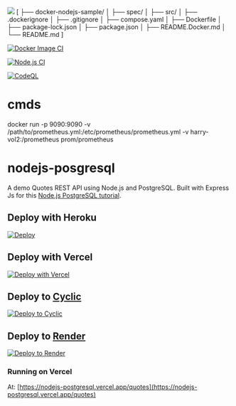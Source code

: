 <a href="https://postgresql.org"><img src="https://img.shields.io/badge/Powered%20by-PostgreSQL-blue.svg"/></a>
[
├── docker-nodejs-sample/
│ ├── spec/
│ ├── src/
│ ├── .dockerignore
│ ├── .gitignore
│ ├── compose.yaml
│ ├── Dockerfile
│ ├── package-lock.json
│ ├── package.json
│ ├── README.Docker.md
│ └── README.md
]

[![Docker Image CI](https://github.com/JioCoders/todo-docker-npm/actions/workflows/docker-image.yml/badge.svg)](https://github.com/JioCoders/todo-docker-npm/actions/workflows/docker-image.yml)

[![Node.js CI](https://github.com/JioCoders/todo-docker-npm/actions/workflows/node.js.yml/badge.svg)](https://github.com/JioCoders/todo-docker-npm/actions/workflows/node.js.yml)

[![CodeQL](https://github.com/JioCoders/todo-docker-npm/actions/workflows/github-code-scanning/codeql/badge.svg)](https://github.com/JioCoders/todo-docker-npm/actions/workflows/github-code-scanning/codeql)

# cmds

docker run -p 9090:9090 -v /path/to/prometheus.yml:/etc/prometheus/prometheus.yml -v harry-vol2:/prometheus prom/prometheus

# nodejs-posgresql

A demo Quotes REST API using Node.js and PostgreSQL. Built with Express Js for this [Node.js PostgreSQL tutorial](https://geshan.com.np/blog/2021/01/nodejs-postgresql-tutorial/).

## Deploy with Heroku

[![Deploy](https://www.herokucdn.com/deploy/button.svg)](https://heroku.com/deploy?template=https://github.com/geshan/nodejs-posgresql/tree/master)

## Deploy with Vercel

[![Deploy with Vercel](https://vercel.com/button)](https://vercel.com/new/git/external?repository-url=https%3A%2F%2Fgithub.com%2Fgeshan%2Fnodejs-posgresql)

## Deploy to [Cyclic](https://app.cyclic.sh/#/join/geshan)

[![Deploy to Cyclic](https://deploy.cyclic.app/button.svg)](https://deploy.cyclic.app/)

## Deploy to [Render](https://render.com?utm_source=geshan.com.np)

[![Deploy to Render](https://render.com/images/deploy-to-render-button.svg)](https://render.com/deploy)

### Running on Vercel

At: [https://nodejs-postgresql.vercel.app/quotes](https://nodejs-postgresql.vercel.app/quotes)
